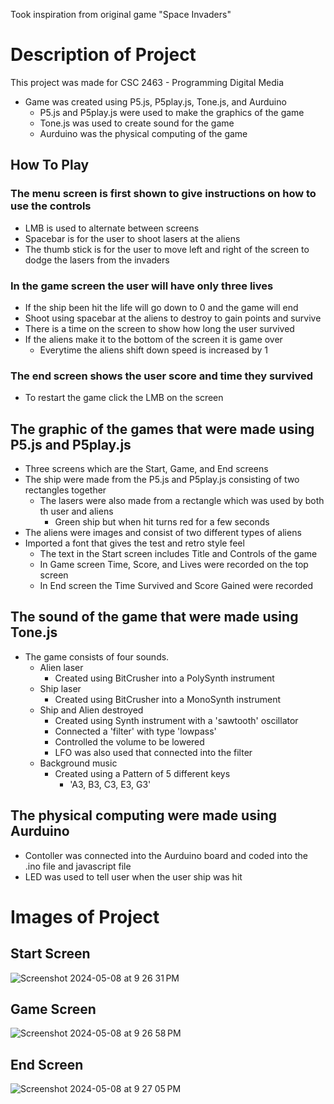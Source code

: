 Took inspiration from original game "Space Invaders"

# Description of Project
This project was made for CSC 2463 - Programming Digital Media
- Game was created using P5.js, P5play.js, Tone.js, and Aurduino
  - P5.js and P5play.js were used to make the graphics of the game
  - Tone.js was used to create sound for the game
  - Aurduino was the physical computing of the game

## How To Play
### The menu screen is first shown to give instructions on how to use the controls
- LMB is used to alternate between screens
- Spacebar is for the user to shoot lasers at the aliens
- The thumb stick is for the user to move left and right of the screen to dodge the lasers from the invaders
### In the game screen the user will have only three lives
- If the ship been hit the life will go down to 0 and the game will end
- Shoot using spacebar at the aliens to destroy to gain points and survive
- There is a time on the screen to show how long the user survived
- If the aliens make it to the bottom of the screen it is game over
  - Everytime the aliens shift down speed is increased by 1
### The end screen shows the user score and time they survived
- To restart the game click the LMB on the screen

## The graphic of the games that were made using P5.js and P5play.js
- Three screens which are the Start, Game, and End screens
- The ship were made from the P5.js and P5play.js consisting of two rectangles together
  - The lasers were also made from a rectangle which was used by both th user and aliens
    - Green ship but when hit turns red for a few seconds
- The aliens were images and consist of two different types of aliens
- Imported a font that gives the test and retro style feel
  - The text in the Start screen includes Title and Controls of the game
  - In Game screen Time, Score, and Lives were recorded on the top screen
  - In End screen the Time Survived and Score Gained were recorded

## The sound of the game that were made using Tone.js
- The game consists of four sounds.
  - Alien laser
    - Created using BitCrusher into a PolySynth instrument
  - Ship laser
    - Created using BitCrusher into a MonoSynth instrument
  - Ship and Alien destroyed
    - Created using Synth instrument with a 'sawtooth' oscillator
    - Connected a 'filter' with type 'lowpass'
    - Controlled the volume to be lowered
    - LFO was also used that connected into the filter
  - Background music
    - Created using a Pattern of 5 different keys
      - 'A3, B3, C3, E3, G3'

## The physical computing were made using Aurduino
- Contoller was connected into the Aurduino board and coded into the .ino file and javascript file
- LED was used to tell user when the user ship was hit

# Images of Project
## Start Screen
![Screenshot 2024-05-08 at 9 26 31 PM](https://github.com/josephaycock/SpaceInvadersDocumentation/assets/111546768/9f6631bd-b0b0-4abc-ad94-fdda631ed896)
## Game Screen
![Screenshot 2024-05-08 at 9 26 58 PM](https://github.com/josephaycock/SpaceInvadersDocumentation/assets/111546768/b6feb608-6bb3-4b57-a0cb-de014a2b7b9b)
## End Screen
![Screenshot 2024-05-08 at 9 27 05 PM](https://github.com/josephaycock/SpaceInvadersDocumentation/assets/111546768/b89b76c7-996b-422f-919c-391b5bb1f44c)
